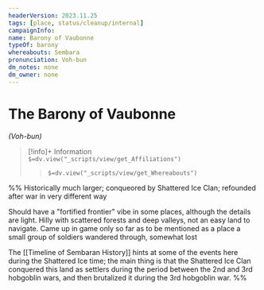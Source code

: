 ```yaml
---
headerVersion: 2023.11.25
tags: [place, status/cleanup/internal]
campaignInfo:
name: Barony of Vaubonne
typeOf: barony
whereabouts: Sembara
pronunciation: Voh-bun
dm_notes: none
dm_owner: none
---
```

# The Barony of Vaubonne
*(Voh-bun)*
>[!info]+ Information  
> `$=dv.view("_scripts/view/get_Affiliations")`  
>> `$=dv.view("_scripts/view/get_Whereabouts")`

%% 
Historically much larger; conqueored by Shattered Ice Clan; refounded after war in very different way

Should have a "fortified frontier" vibe in some places, although the details are light. Hilly with scattered forests and deep valleys, not an easy land to navigate.
Came up in game only so far as to be mentioned as a place a small group of soldiers wandered through, somewhat lost

The [[Timeline of Sembaran History]] hints at some of the events here during the Shattered Ice time; the main thing is that the Shattered Ice Clan conquered this land as settlers during the period between the 2nd and 3rd hobgoblin wars, and then brutalized it during the 3rd hobgoblin war. 
%%